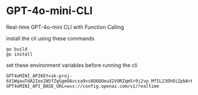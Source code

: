 # GPT-4o-mini-CLI

Real-time GPT-4o-mini CLI with Function Calling

install the cli using these commands

```shell
go build
go install
```

set these environment variables before running the cli

```shell
GPT4oMINI_APIKEY=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
GPT4oMINI_API_BASE_URL=wss://config.openai.com/v1/realtime
```

